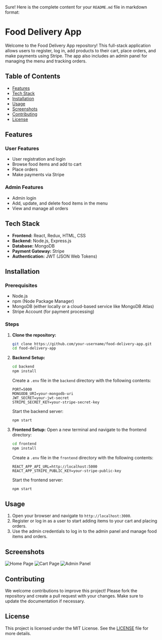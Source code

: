 Sure! Here is the complete content for your `README.md` file in markdown format:
# Food Delivery App

Welcome to the Food Delivery App repository! This full-stack application allows users to register, log in, add products to their cart, place orders, and make payments using Stripe. The app also includes an admin panel for managing the menu and tracking orders.

## Table of Contents

- [Features](#features)
- [Tech Stack](#tech-stack)
- [Installation](#installation)
- [Usage](#usage)
- [Screenshots](#screenshots)
- [Contributing](#contributing)
- [License](#license)

## Features

### User Features

- User registration and login
- Browse food items and add to cart
- Place orders
- Make payments via Stripe

### Admin Features

- Admin login
- Add, update, and delete food items in the menu
- View and manage all orders

## Tech Stack

- **Frontend:** React, Redux, HTML, CSS
- **Backend:** Node.js, Express.js
- **Database:** MongoDB
- **Payment Gateway:** Stripe
- **Authentication:** JWT (JSON Web Tokens)

## Installation

### Prerequisites

- Node.js
- npm (Node Package Manager)
- MongoDB (either locally or a cloud-based service like MongoDB Atlas)
- Stripe Account (for payment processing)

### Steps

1. **Clone the repository:**
   ```bash
   git clone https://github.com/your-username/food-delivery-app.git
   cd food-delivery-app
   ```

2. **Backend Setup:**
   ```bash
   cd backend
   npm install
   ```

   Create a `.env` file in the `backend` directory with the following contents:
   ```env
   PORT=5000
   MONGODB_URI=your-mongodb-uri
   JWT_SECRET=your-jwt-secret
   STRIPE_SECRET_KEY=your-stripe-secret-key
   ```

   Start the backend server:
   ```bash
   npm start
   ```

3. **Frontend Setup:**
   Open a new terminal and navigate to the frontend directory:
   ```bash
   cd frontend
   npm install
   ```

   Create a `.env` file in the `frontend` directory with the following contents:
   ```env
   REACT_APP_API_URL=http://localhost:5000
   REACT_APP_STRIPE_PUBLIC_KEY=your-stripe-public-key
   ```

   Start the frontend server:
   ```bash
   npm start
   ```

## Usage

1. Open your browser and navigate to `http://localhost:3000`.
2. Register or log in as a user to start adding items to your cart and placing orders.
3. Use the admin credentials to log in to the admin panel and manage food items and orders.

## Screenshots

![Home Page](C:\Users\ragha\Pictures\Screenshots)
![Cart Page](screenshots/cart-page.png)
![Admin Panel](screenshots/admin-panel.png)

## Contributing

We welcome contributions to improve this project! Please fork the repository and create a pull request with your changes. Make sure to update the documentation if necessary.

## License

This project is licensed under the MIT License. See the [LICENSE](LICENSE) file for more details.
